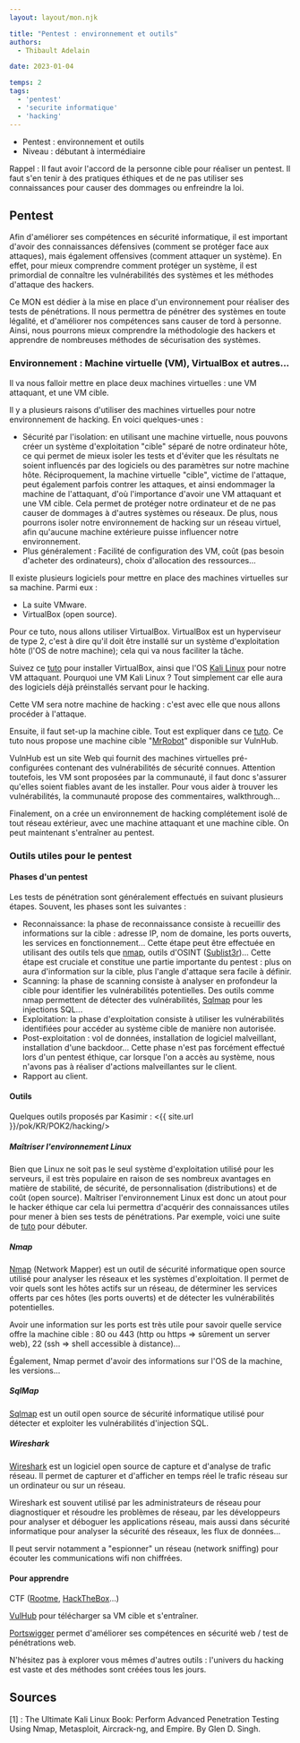 ```yaml
---
layout: layout/mon.njk

title: "Pentest : environnement et outils"
authors:
  - Thibault Adelain

date: 2023-01-04

temps: 2
tags:
  - 'pentest'
  - 'securite informatique'
  - 'hacking'
---
```


<!-- début résumé -->
- Pentest : environnement et outils
- Niveau : débutant à intermédiaire

<!-- fin résumé -->

Rappel : Il faut avoir l'accord de la personne cible pour réaliser un pentest. Il faut s'en tenir à des pratiques éthiques et de ne pas utiliser ses connaissances pour causer des dommages ou enfreindre la loi.

## Pentest

Afin d'améliorer ses compétences en sécurité informatique, il est important d'avoir des connaissances défensives (comment se protéger face aux attaques), mais également offensives (comment attaquer un système). En effet, pour mieux comprendre comment protéger un système, il est primordial de connaître les vulnérabilités des systèmes et les méthodes d'attaque des hackers.

Ce MON est dédier à la mise en place d'un environnement pour réaliser des tests de pénétrations. Il nous permettra de pénétrer des systèmes en toute légalité, et d'améliorer nos compétences sans causer de tord à personne. Ainsi, nous pourrons mieux comprendre la méthodologie des hackers et apprendre de nombreuses méthodes de sécurisation des systèmes.

### Environnement : Machine virtuelle (VM), VirtualBox et autres...

Il va nous falloir mettre en place deux machines virtuelles : une VM attaquant, et une VM cible.

Il y a plusieurs raisons d'utiliser des machines virtuelles pour notre environnement de hacking. En voici quelques-unes :

- Sécurité par l'isolation: en utilisant une machine virtuelle, nous pouvons créer un système d'exploitation "cible" séparé de notre ordinateur hôte, ce qui permet de mieux isoler les tests et d'éviter que les résultats ne soient influencés par des logiciels ou des paramètres sur notre machine hôte. Réciproquement, la machine virtuelle "cible", victime de l'attaque, peut également parfois contrer les attaques, et ainsi endommager la machine de l'attaquant, d'où l'importance d'avoir une VM attaquant et une VM cible. Cela permet de protéger notre  ordinateur et de ne pas causer de dommages à d'autres systèmes ou réseaux. De plus, nous pourrons isoler notre environnement de hacking sur un réseau virtuel, afin qu'aucune machine extérieure puisse influencer notre environnement.
- Plus généralement : Facilité de configuration des VM, coût (pas besoin d'acheter des ordinateurs), choix d'allocation des ressources...

Il existe plusieurs logiciels pour mettre en place des machines virtuelles sur sa machine. Parmi eux :

- La suite VMware.
- VirtualBox (open source).

Pour ce tuto, nous allons utiliser VirtualBox. VirtualBox est un hyperviseur de type 2, c'est à dire qu'il doit être installé sur un système d'exploitation hôte (l'OS de notre machine); cela qui va nous faciliter la tâche.

Suivez ce [tuto](https://www.youtube.com/watch?v=wX75Z-4MEoM&t=725s&ab_channel=NetworkChuck)  pour installer VirtualBox, ainsi que l'OS [Kali Linux](https://www.kali.org/) pour notre VM attaquant. Pourquoi une VM Kali Linux ? Tout simplement car elle aura des logiciels déjà préinstallés servant pour le hacking.

Cette VM sera notre machine de hacking : c'est avec elle que nous allons procéder à l'attaque.

Ensuite, il faut set-up la machine cible. Tout est expliquer dans ce [tuto](https://www.youtube.com/watch?v=mvsiuLzpx2E&ab_channel=NetworkChuck). Ce tuto nous propose une machine cible "[MrRobot](https://www.vulnhub.com/entry/mr-robot-1,151/)" disponible sur VulnHub.

VulnHub est un site Web qui fournit des machines virtuelles pré-configurées contenant des vulnérabilités de sécurité connues. Attention toutefois, les VM sont proposées par la communauté, il faut donc s'assurer qu'elles soient fiables avant de les installer. Pour vous aider à trouver les vulnérabilités, la communauté propose des commentaires, walkthrough...

Finalement, on a crée un environnement de hacking complétement isolé de tout réseau extérieur, avec une machine attaquant et une machine cible. On peut maintenant s'entraîner au pentest.

### Outils utiles pour le pentest

#### Phases d'un pentest

Les tests de pénétration sont généralement effectués en suivant plusieurs étapes. Souvent, les phases sont les suivantes :

- Reconnaissance: la phase de reconnaissance consiste à recueillir des informations sur la cible : adresse IP, nom de domaine, les ports ouverts, les services en fonctionnement... Cette étape peut être effectuée en utilisant des outils tels que [nmap](https://nmap.org/), outils d'OSINT ([Sublist3r](https://github.com/aboul3la/sublist3r))... Cette étape est cruciale et constitue une partie importante du pentest : plus on aura d'information sur la cible, plus l'angle d'attaque sera facile à définir.
- Scanning: la phase de scanning consiste à analyser en profondeur la cible pour identifier les vulnérabilités potentielles. Des outils comme nmap permettent de détecter des vulnérabilités, [Sqlmap](https://sqlmap.org/) pour les injections SQL...
- Exploitation: la phase d'exploitation consiste à utiliser les vulnérabilités identifiées pour accéder au système cible de manière non autorisée.
- Post-exploitation : vol de données, installation de logiciel malveillant, installation d'une backdoor... Cette phase n'est pas forcément effectué lors d'un pentest éthique, car lorsque l'on a accès au système, nous n'avons pas à réaliser d'actions malveillantes sur le client.
- Rapport au client.

#### Outils

Quelques outils proposés par Kasimir : <{{ site.url }}/pok/KR/POK2/hacking/>

##### Maîtriser l'environnement Linux

Bien que Linux ne soit pas le seul système d'exploitation utilisé pour les serveurs, il est très populaire en raison de ses nombreux avantages en matière de stabilité, de sécurité, de personnalisation (distributions) et de coût (open source). Maîtriser l'environnement Linux est donc un atout pour le hacker éthique car cela lui permettra d'acquérir des connaissances utiles pour mener à bien ses tests de pénétrations. Par exemple, voici une suite de [tuto](https://www.youtube.com/playlist?list=PLIhvC56v63IJIujb5cyE13oLuyORZpdkL) pour débuter.

##### Nmap

[Nmap](https://nmap.org/) (Network Mapper) est un outil de sécurité informatique open source utilisé pour analyser les réseaux et les systèmes d'exploitation. Il permet de voir quels sont les hôtes actifs sur un réseau, de déterminer les services offerts par ces hôtes (les ports ouverts) et de détecter les vulnérabilités potentielles.

Avoir une information sur les ports est très utile pour savoir quelle service offre la machine cible : 80 ou 443 (http ou https => sûrement un server web), 22 (ssh => shell accessible à distance)...

Également, Nmap permet d'avoir des informations sur l'OS de la machine, les versions...

##### SqlMap

[Sqlmap](https://sqlmap.org/) est un outil open source de sécurité informatique utilisé pour détecter et exploiter les vulnérabilités d'injection SQL.

##### Wireshark

[Wireshark](https://www.wireshark.org/) est un logiciel open source de capture et d'analyse de trafic réseau. Il permet de capturer et d'afficher en temps réel le trafic réseau sur un ordinateur ou sur un réseau.

Wireshark est souvent utilisé par les administrateurs de réseau pour diagnostiquer et résoudre les problèmes de réseau, par les développeurs pour analyser et déboguer les applications réseau, mais aussi dans sécurité informatique pour analyser la sécurité des réseaux, les flux de données...

Il peut servir notamment a "espionner" un réseau (network sniffing) pour écouter les communications wifi non chiffrées.

#### Pour apprendre

CTF ([Rootme](https://www.root-me.org/), [HackTheBox](https://www.hackthebox.com/)...)

[VulHub](https://www.vulnhub.com/) pour télécharger sa VM cible et s'entraîner.

[Portswigger](https://portswigger.net/web-security) permet d'améliorer ses compétences en sécurité web / test de pénétrations web.

N'hésitez pas à explorer vous mêmes d'autres outils : l'univers du hacking est vaste et des méthodes sont créées tous les jours.

## Sources

[1] : The Ultimate Kali Linux Book: Perform Advanced Penetration Testing Using Nmap, Metasploit, Aircrack-ng, and Empire. By Glen D. Singh.